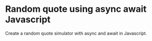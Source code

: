 # Random quote using async await Javascript

Create a random quote simulator with async and await in Javascript.
